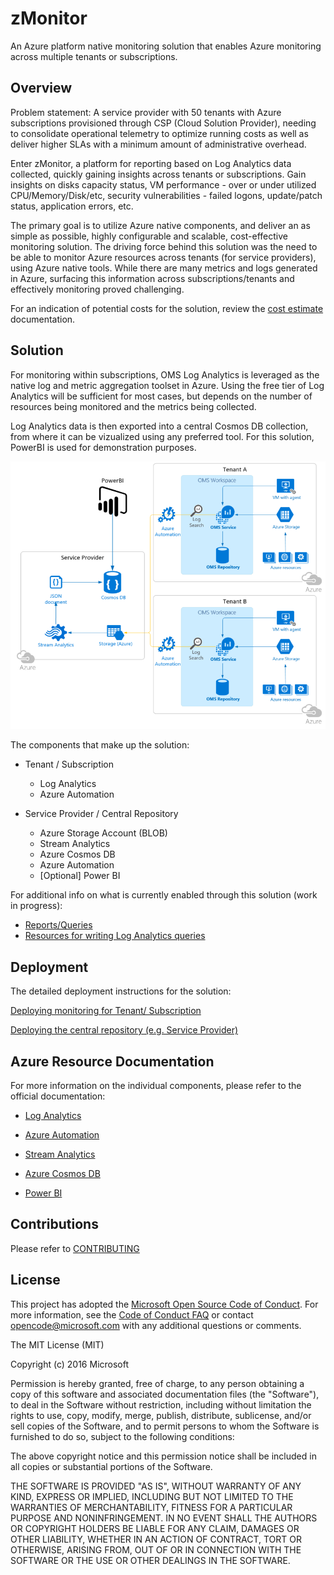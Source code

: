 # zMonitor

An Azure platform native monitoring solution that enables Azure monitoring across multiple tenants or subscriptions.

## Overview

Problem statement: A service provider with 50 tenants with Azure subscriptions provisioned through CSP (Cloud Solution Provider), needing to consolidate operational telemetry to optimize running costs as well as deliver higher SLAs with a minimum amount of administrative overhead.

Enter zMonitor, a platform for reporting based on Log Analytics data collected, quickly gaining insights across tenants or subscriptions. Gain insights on disks capacity status, VM performance - over or under utilized CPU/Memory/Disk/etc, security vulnerabilities - failed logons, update/patch status, application errors, etc.

The primary goal is to utilize Azure native components, and deliver an as simple as possible, highly configurable and scalable, cost-effective monitoring solution. The driving force behind this solution was the need to be able to monitor Azure resources across tenants (for service providers), using Azure native tools. While there are many metrics and logs generated in Azure, surfacing this information across subscriptions/tenants and effectively monitoring proved challenging.

For an indication of potential costs for the solution, review the [cost estimate](Documentation/Cost-Estimate.md) documentation.

## Solution

For monitoring within subscriptions, OMS Log Analytics is leveraged as the native log and metric aggregation toolset in Azure. Using the free tier of Log Analytics will be sufficient for most cases, but depends on the number of resources being monitored and the metrics being collected.

Log Analytics data is then exported into a central Cosmos DB collection, from where it can be vizualized using any preferred tool. For this solution, PowerBI is used for demonstration purposes.

![zMonitor Solution Overview](Documentation/images/zMonitorOverview.png)

The components that make up the solution:

* Tenant / Subscription

  * Log Analytics
  * Azure Automation

* Service Provider / Central Repository

  * Azure Storage Account (BLOB)
  * Stream Analytics
  * Azure Cosmos DB
  * Azure Automation
  * [Optional] Power BI

For additional info on what is currently enabled through this solution (work in progress):

* [Reports/Queries](Documentation/Log-Reports.md)
* [Resources for writing Log Analytics queries](Documentation/Writing-Reports.md)

## Deployment

The detailed deployment instructions for the solution:

[Deploying monitoring for Tenant/ Subscription][6]

[Deploying the central repository (e.g. Service Provider)][7]

## Azure Resource Documentation

For more information on the individual components, please refer to the official documentation:

* [Log Analytics][1]

  <!--![Log Analytics](Documentation/images/loganalytics.png)-->

* [Azure Automation][2]

* [Stream Analytics][3]

* [Azure Cosmos DB][4]

* [Power BI][5]

## Contributions

Please refer to [CONTRIBUTING](Documentation/Contributing.md)

## License

This project has adopted the [Microsoft Open Source Code of Conduct](https://opensource.microsoft.com/codeofconduct/). For more information, see the [Code of Conduct FAQ](https://opensource.microsoft.com/codeofconduct/faq/) or contact [opencode@microsoft.com](mailto:opencode@microsoft.com) with any additional questions or comments.

The MIT License (MIT)

Copyright (c) 2016 Microsoft

Permission is hereby granted, free of charge, to any person obtaining a copy of this software and associated documentation files (the "Software"), to deal in the Software without restriction, including without limitation the rights to use, copy, modify, merge, publish, distribute, sublicense, and/or sell copies of the Software, and to permit persons to whom the Software is furnished to do so, subject to the following conditions:

The above copyright notice and this permission notice shall be included in all copies or substantial portions of the Software.

THE SOFTWARE IS PROVIDED "AS IS", WITHOUT WARRANTY OF ANY KIND, EXPRESS OR IMPLIED, INCLUDING BUT NOT LIMITED TO THE WARRANTIES OF MERCHANTABILITY, FITNESS FOR A PARTICULAR PURPOSE AND NONINFRINGEMENT. IN NO EVENT SHALL THE AUTHORS OR COPYRIGHT HOLDERS BE LIABLE FOR ANY CLAIM, DAMAGES OR OTHER LIABILITY, WHETHER IN AN ACTION OF CONTRACT, TORT OR OTHERWISE, ARISING FROM, OUT OF OR IN CONNECTION WITH THE SOFTWARE OR THE USE OR OTHER DEALINGS IN THE SOFTWARE.

<!-- LINKS -->
[1]: https://docs.microsoft.com/en-us/azure/log-analytics/log-analytics-overview
[2]: https://docs.microsoft.com/en-us/azure/automation/automation-intro
[3]: https://docs.microsoft.com/en-us/azure/stream-analytics/stream-analytics-introduction
[4]: https://docs.microsoft.com/en-us/azure/cosmos-db/
[5]: https://powerbi.microsoft.com/en-us/documentation/powerbi-landing-page/
[6]: Documentation/Deploy-Tenant.md
[7]: Documentation/Deploy-ServiceProvider.md
